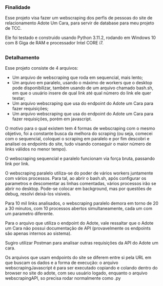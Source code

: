 <h3> Finalidade </h3>
<p> Esse projeto visa fazer um webscraping dos perfis de pessoas do site de relacionamento Adote Um Cara, para servir de database para meu projeto de TCC. </p>
<p> Ele foi testado e construido usando Python 3.11.2, rodando em Windows 10 com 8 Giga de RAM e processador Intel CORE i7. </p>

##  

<h3> Detalhamento </h3>
<p> Esse projeto consiste de 4 arquivos:
<ul>
  <li> Um arquivo de webscraping que roda em sequencial, mais lento; </li>
  <li> Um arquivo em paralelo, usando o máximo de workers que o desktop pode disponibilizar, também usando de um arquivo chamado bash.sh, em que o usuário insere de qual link até qual número do link ele quer testar;</li>
  <li> Um arquivo webscraping que usa do endpoint do Adote um Cara para fazer requisições; </li>
  <li> Um arquivo webscraping que usa do endpoint do Adote um Cara para fazer requisições, porém em javascript. </li>
</ul>

<p> O motivo para o qual existem tem 4 formas de webscraping com o mesmo objetivo, foi a constante busca da melhora do scraping (ou seja, comecei com o sequencial, coloquei o scraping em paralelo e por fim descobri e analisei os endpoints do site, tudo visando conseguir o maior número de links válidos no menor tempo).</p>

<p> O webscraping sequencial e paralelo funcionam via força bruta, passando link por link. </p>

<p> O webscraping paralelo utiliza-se do poder de vários workers juntamente com vários processos. Para tal, ao abrir o bash.sh, após configurar os parametros e descomentar as linhas comentadas, vários processos irão se abrir no desktop. Pode-se colocar em background, mas por questões de debug, resolvi deixá-los visiveis.</p>

<p> Para 10 mil links analisados, o webscraping paralelo demora em torno de 20 a 30 minutos, com 10 processos abertos simultaneamente, cada um com um parametro diferente. </p>

<p> Para o arquivo que utiliza o endpoint do Adote, vale ressaltar que o Adote um Cara não possui documentação de API (provavelmente os endpoints são apenas internos ao sistema).</p>

<p>Sugiro utilizar Postman para analisar outras requisições da API do Adote um cara. </p>

<p> Os arquivos que usam endpoints do site se diferem entre si pela URL em que buscam os dados e a forma de execução: o arquivo webscrapingJavascript é para ser executado copiando e colando dentro do browser no site do adote, com seu usuário logado, enquanto o arquivo webscrapingAPI, so precisa rodar normalmente como .py </p>




